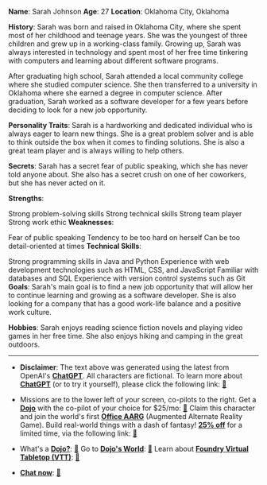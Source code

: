 **Name**: Sarah Johnson
**Age**: 27
**Location**: Oklahoma City, Oklahoma

**History**:
Sarah was born and raised in Oklahoma City, where she spent most of her childhood and teenage years. She was the youngest of three children and grew up in a working-class family. Growing up, Sarah was always interested in technology and spent most of her free time tinkering with computers and learning about different software programs.

After graduating high school, Sarah attended a local community college where she studied computer science. She then transferred to a university in Oklahoma where she earned a degree in computer science. After graduation, Sarah worked as a software developer for a few years before deciding to look for a new job opportunity.

**Personality Traits**:
Sarah is a hardworking and dedicated individual who is always eager to learn new things. She is a great problem solver and is able to think outside the box when it comes to finding solutions. She is also a great team player and is always willing to help others.

**Secrets**:
Sarah has a secret fear of public speaking, which she has never told anyone about. She also has a secret crush on one of her coworkers, but she has never acted on it.

**Strengths**:

Strong problem-solving skills
Strong technical skills
Strong team player
Strong work ethic
**Weaknesses**:

Fear of public speaking
Tendency to be too hard on herself
Can be too detail-oriented at times
**Technical Skills**:

Strong programming skills in Java and Python
Experience with web development technologies such as HTML, CSS, and JavaScript
Familiar with databases and SQL
Experience with version control systems such as Git
**Goals**:
Sarah's main goal is to find a new job opportunity that will allow her to continue learning and growing as a software developer. She is also looking for a company that has a good work-life balance and a positive work culture.

**Hobbies**:
Sarah enjoys reading science fiction novels and playing video games in her free time. She also enjoys hiking and camping in the great outdoors.
 

---
* **Disclaimer**: The text above was generated using the latest from OpenAI's [**ChatGPT**](https://openai.com/blog/chatgpt/).  All characters are fictional.  To learn more about [**ChatGPT**](https://openai.com/blog/chatgpt/) (or to try it yourself), please click the following link: [:closed_book:](https://openai.com/blog/chatgpt/)

* Missions are to the lower left of your screen, co-pilots to the right. Get a [**Dojo**](https://workmates.live/marketplace) with the co-pilot of your choice for $25/mo: [:green_book:](https://workmates.live/marketplace) Claim this character and join the world's first [**Office AARG**](https://dojos.world) (Augmented Alternate Reality Game). Build real-world things with a dash of fantasy! [**25% off**](https://blog.workmates.live/deal-on-a-dojo) for a limited time, via the following link: [:green_book:](https://blog.workmates.live/deal-on-a-dojo) 

* What's a [**Dojo?**](https://workdojos.com): [:blue_book:](https://workdojos.com)  Go to [**Dojo's World**](https://dojos.world): [:blue_book:](https://dojos.world)  Learn about [**Foundry Virtual Tabletop (VTT)**](https://foundryvtt.com): [:closed_book:](https://foundryvtt.com/)

* [**Chat now**](https://chat.workmates.live/channel/support): [:ledger:](https://chat.workmates.live/channel/support)